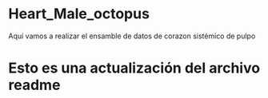 # Heart_Male_octopus
Aquí vamos a realizar el ensamble de datos de corazon sistémico de pulpo

# Esto es una actualización del archivo readme
